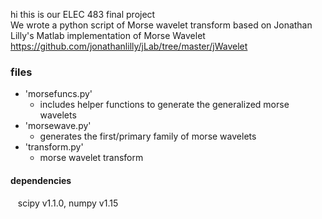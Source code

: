 hi this is our ELEC 483 final project 
<br/>We wrote a python script of Morse wavelet transform based on Jonathan Lilly's Matlab implementation of Morse Wavelet https://github.com/jonathanlilly/jLab/tree/master/jWavelet

### files ###
* 'morsefuncs.py'
  * includes helper functions to generate the generalized morse wavelets
* 'morsewave.py'
  * generates the first/primary family of morse wavelets
* 'transform.py'
  * morse wavelet transform
#### dependencies ####
&nbsp;&nbsp; scipy v1.1.0, numpy v1.15
